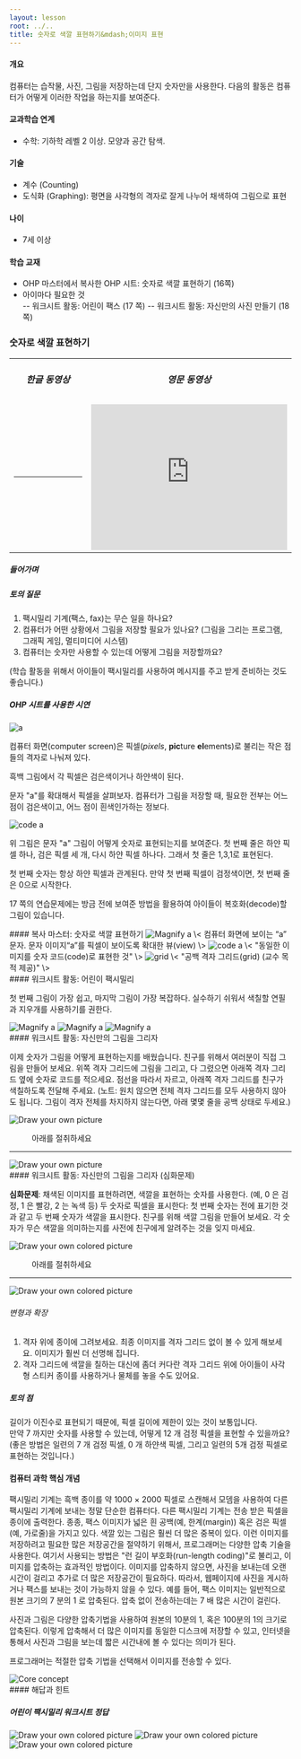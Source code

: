 ```yaml
---
layout: lesson
root: ../..
title: 숫자로 색깔 표현하기&mdash;이미지 표현
---
```

<div class="objectives" markdown="1">

#### 개요  
컴퓨터는 습작물, 사진, 그림을 저장하는데 단지 숫자만을 사용한다. 
다음의 활동은 컴퓨터가 어떻게 이러한 작업을 하는지를 보여준다.

#### 교과학습 연계  
- 수학: 기하학 레벨 2 이상. 모양과 공간 탐색.

#### 기술  
- 계수 (Counting)
- 도식화 (Graphing): 평면을 사각형의 격자로 잘게 나누어 채색하여 그림으로 표현

#### 나이  
- 7세 이상

#### 학습 교재  
- OHP 마스터에서 복사한 OHP 시트: 숫자로 색깔 표현하기 (16쪽)
- 아이마다 필요한 것  
-- 워크시트 활동: 어린이 팩스 (17 쪽)
-- 워크시트 활동: 자신만의 사진 만들기 (18쪽)

</div>

### 숫자로 색깔 표현하기

<table width="100%" class="table table-striped">
    <tr>
        <td width="50%"><h5> <center>한글 동영상</center> </h5></td>
        <td width="50%"><h5> <center>영문 동영상</center> </h5></td>
    </tr>
    <tr>
        <td>
            <hr>
        </td>
        <td>
            <div class="youtube">
                <iframe width="350" height="260" src="https://www.youtube.com/embed/uaV2RuAJTjQ" frameborder="0" allowfullscreen>
                </iframe>
            </div>    
        </td>
    </tr>
</table>

##### 들어가며  
 
##### 토의 질문  
1. 팩시밀리 기계(팩스, fax)는 무슨 일을 하나요?  
2. 컴퓨터가 어떤 상황에서 그림을 저장할 필요가 있나요? (그림을 그리는 프로그램, 그래픽 게임, 멀티미디어 시스템)  
3. 컴퓨터는 숫자만 사용할 수 있는데 어떻게 그림을 저장할까요?  

(학습 활동을 위해서 아이들이 팩시밀리를 사용하여 메시지를 주고 받게 준비하는 것도 좋습니다.)

##### OHP 시트를 사용한 시연  
<img src="img/ch02-img/02-image-01-a-01.png" alt="a" />

컴퓨터 화면(computer screen)은 픽셀(*pixels*, **pic**ture **el**ements)로 불리는 작은 점들의 격자로 나눠져 있다.  

흑백 그림에서 각 픽셀은 검은색이거나 하얀색이 된다. 

문자 "a"를 확대해서 픽셀을 살펴보자. 
컴퓨터가 그림을 저장할 때, 필요한 전부는 어느 점이 검은색이고, 어느 점이 흰색인가하는 정보다.

<img src="img/ch02-img/02-image-01-a-02.png" alt="code a" />

위 그림은 문자 "a" 그림이 어떻게 숫자로 표현되는지를 보여준다. 첫 번째 줄은 하얀 픽셀 하나, 검은 픽셀 세 개, 다시 하얀 픽셀 하나다. 그래서 첫 줄은 1,3,1로 표현된다.  

첫 번째 숫자는 항상 하얀 픽셀과 관계된다. 만약 첫 번째 픽셀이 검정색이면, 첫 번째 줄은 0으로 시작한다.

17 쪽의 연습문제에는 방금 전에 보여준 방법을 활용하여 아이들이 복호화(decode)할 그림이 있습니다.  


<div class="challenge" markdown="1">
#### 복사 마스터: 숫자로 색깔 표현하기

<img src="img/ch02-img/02-image-02-master-01.png" alt="Magnify a" />  
\< 컴퓨터 화면에 보이는 “a” 문자. 문자 이미지“a”를 픽셀이 보이도록 확대한 뷰(view) \>
<img src="img/ch02-img/02-image-01-a-02.png" alt="code a" />  
\< "동일한 이미지를 숫자 코드(code)로 표현한 것" \>

<img src="img/ch02-img/02-image-02-master-03.png" alt="grid" />  
\< "공백 격자 그리드(grid) (교수 목적 제공)" \>  

<div class="challenge" markdown="1">
#### 워크시트 활동: 어린이 팩시밀리

첫 번째 그림이 가장 쉽고, 마지막 그림이 가장 복잡하다. 실수하기 쉬워서 색칠할 연필과
지우개를 사용하기를 권한다.

<img src="img/ch02-img/02-image-03-worksheet-01.png" alt="Magnify a" />  

<img src="img/ch02-img/02-image-03-worksheet-02.png" alt="Magnify a" />  

<img src="img/ch02-img/02-image-03-worksheet-03.png" alt="Magnify a" />  

</div>  

<div class="challenge" markdown="1">
#### 워크시트 활동: 자신만의 그림을 그리자

이제 숫자가 그림을 어떻게 표현하는지를 배웠습니다.
친구를 위해서 여러분이 직접 그림을 만들어 보세요. 
위쪽 격자 그리드에 그림을 그리고, 다 그렸으면 아래쪽 격자
그리드 옆에 숫자로 코드를 적으세요. 
점선을 따라서 자르고, 아래쪽 격자 그리드를 친구가 색칠하도록 전달해 주세요. 
(노트: 원치 않으면 전체 격자 그리드를 모두 사용하지 않아도 됩니다. 
그림이 격자 전체를 차지하지 않는다면, 아래 몇몇 줄을 공백 상태로 두세요.)

<img src="img/ch02-img/02-image-04-worksheet-01.png" alt="Draw your own picture " />

<dl>
  <dd>아래를 절취하세요</dd>
  <hr>
</dl>

<img src="img/ch02-img/02-image-04-worksheet-01.png" alt="Draw your own picture " />  

</div>  

<div class="challenge" markdown="1">
#### 워크시트 활동: 자신만의 그림을 그리자 (심화문제)

**심화문제**:  채색된 이미지를 표현하려면, 색깔을 표현하는 숫자를 사용한다. (예, 0 은 검정,
1 은 빨강, 2 는 녹색 등) 두 숫자로 픽셀을 표시한다: 첫 번째 숫자는 전에 표기한 것과
같고 두 번째 숫자가 색깔을 표시한다. 
친구를 위해 색깔 그림을 만들어 보세요. 
각 숫자가 무슨 색깔을 의미하는지를 사전에 친구에게 알려주는 것을 잊지 마세요.

<img src="img/ch02-img/02-image-04-worksheet-01.png" alt="Draw your own colored picture " />  

<dl>
  <dd>아래를 절취하세요</dd>
  <hr>
</dl>

<img src="img/ch02-img/02-image-04-worksheet-01.png" alt="Draw your own colored picture " />  

###### 변형과 확장
1. 격자 위에 종이에 그려보세요. 최종 이미지를 격자 그리드 없이 볼 수 있게 해보세요. 이미지가 훨씬 더 선명해 집니다.  
2. 격자 그리드에 색깔을 칠하는 대신에 좀더 커다란 격자 그리드 위에 아이들이 사각형 스티커 종이를 사용하거나 물체를 놓을 수도 있어요.  

##### 토의 점
길이가 이진수로 표현되기 때문에, 픽셀 길이에 제한이 있는 것이 보통입니다.  
만약 7 까지만 숫자를 사용할 수 있는데, 어떻게 12 개 검정 픽셀을 표현할 수 있을까요? 
(좋은 방법은 일련의 7 개 검정 픽셀, 0 개 하얀색 픽셀, 그리고 일련의 5개 검정 픽셀로 표현하는 것입니다.)

</div>


<div class="keypoints" markdown="1">

#### 컴퓨터 과학 핵심 개념

팩시밀리 기계는 흑백 종이를 약 1000 × 2000 픽셀로 스캔해서 모뎀을 사용하여 다른
팩시밀리 기계에 보내는 정말 단순한 컴퓨터다. 
다른 팩시밀리 기계는 전송 받은 픽셀을 종이에 출력한다. 
종종, 팩스 이미지가 넓은 흰 공백(예, 한계(margin)) 혹은 검은 픽셀 (예, 가로줄)을 가지고 있다. 
색깔 있는 그림은 훨씬 더 많은 중복이 있다. 이런 이미지를 저장하려고
필요한 많은 저장공간을 절약하기 위해서, 프로그래머는 다양한 압축 기술을 사용한다.
여기서 사용되는 방법은 "런 길이 부호화(run-length coding)"로 불리고, 이미지를 압축하는 효과적인 방법이다. 
이미지를 압축하지 않으면, 사진을 보내는데 오랜 시간이 걸리고 추가로 더 많은 저장공간이 필요하다. 
따라서, 웹페이지에 사진을 게시하거나 팩스를 보내는 것이 가능하지 않을 수 있다. 
예를 들어, 팩스 이미지는 일반적으로 원본 크기의 7 분의 1 로 압축된다. 
압축 없이 전송하는데는 7 배 많은 시간이 걸린다.  

사진과 그림은 다양한 압축기법을 사용하여 원본의 10분의 1, 혹은 100분의 1의 크기로 압축된다. 
이렇게 압축해서 더 많은 이미지를 동일한 디스크에 저장할 수 있고,
인터넷을 통해서 사진과 그림을 보는데 짧은 시간내에 볼 수 있다는 의미가 된다.  

프로그래머는 적절한 압축 기법을 선택해서 이미지를 전송할 수 있다. 

<img src="img/ch02-img/02-image-05-core-concept.png" alt="Core concept" />  

</div>  

<div class="challenge" markdown="1">
#### 해답과 힌트

##### 어린이 팩시밀리 워크시트 정답

<img src="img/ch02-img/02-image-06-hint-solution-01.png" alt="Draw your own colored picture " />  
<img src="img/ch02-img/02-image-06-hint-solution-02.png" alt="Draw your own colored picture " />  
<img src="img/ch02-img/02-image-06-hint-solution-03.png" alt="Draw your own colored picture " />  

</div>
